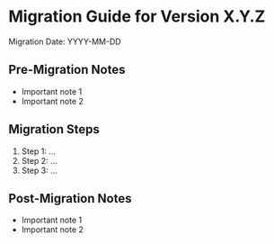 # Migration Guide for Version X.Y.Z

Migration Date: YYYY-MM-DD

## Pre-Migration Notes
- Important note 1
- Important note 2

## Migration Steps
1. Step 1: ...
2. Step 2: ...
3. Step 3: ...

## Post-Migration Notes
- Important note 1
- Important note 2
